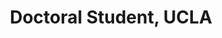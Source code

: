 ---
name: Eric Peltola
title:  Doctoral Student, UCLA
image: /img/organizers/peltola_eric.jpg
link: http://website.com
---